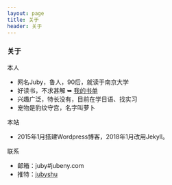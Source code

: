 ```yaml
---
layout: page 
title: 关于
header: 关于
---
```


<h3>关于</h3>

<i class="fa fa-user-o"> </i> 本人
- 网名Juby，鲁人，90后，就读于南京大学
- 好读书，不求甚解 ➥ [我的书单](http://jubeny.com/assets/my_booklist.html)
- 兴趣广泛，特长没有，目前在学日语、找实习
- 宠物是豹纹守宫，名字叫萝卜

<i class="fa fa-folder-o"></i> 本站
- 2015年1月搭建Wordpress博客，2018年1月改用Jekyll。

<i class="fa fa-paper-plane-o"></i> 联系
- 邮箱：juby#jubeny.com
- 推特：[jubyshu](https://twitter.com/jubyshu)
